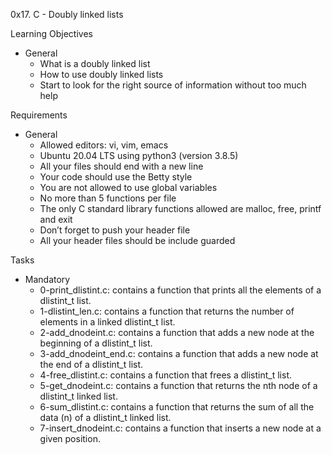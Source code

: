 0x17. C - Doubly linked lists

Learning Objectives
- General
	- What is a doubly linked list
	- How to use doubly linked lists
	- Start to look for the right source of information without too much help

Requirements
- General
	- Allowed editors: vi, vim, emacs
	- Ubuntu 20.04 LTS using python3 (version 3.8.5)
	- All your files should end with a new line
	- Your code should use the Betty style
	- You are not allowed to use global variables
	- No more than 5 functions per file
	- The only C standard library functions allowed are malloc, free, printf and exit
	- Don’t forget to push your header file
	- All your header files should be include guarded

Tasks
- Mandatory
	- 0-print_dlistint.c: contains a function that prints all the elements of a dlistint_t list.
	- 1-dlistint_len.c: contains a function that returns the number of elements in a linked dlistint_t list.
	- 2-add_dnodeint.c: contains a function that adds a new node at the beginning of a dlistint_t list.
	- 3-add_dnodeint_end.c: contains a function that adds a new node at the end of a dlistint_t list.
	- 4-free_dlistint.c: contains a function that frees a dlistint_t list.
	- 5-get_dnodeint.c: contains a function that returns the nth node of a dlistint_t linked list.
	- 6-sum_dlistint.c: contains a function that returns the sum of all the data (n) of a dlistint_t linked list.
	- 7-insert_dnodeint.c: contains a function that inserts a new node at a given position.
